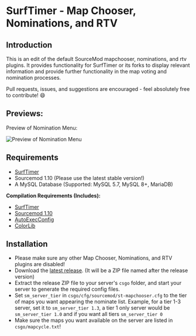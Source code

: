 # SurfTimer - Map Chooser, Nominations, and RTV

## Introduction

This is an edit of the default SourceMod mapchooser, nominations, and rtv plugins. It provides functionality for SurfTimer or its forks to display relevant information and provide further functionality in the map voting and nomination processes.

Pull requests, issues, and suggestions are encouraged - feel absolutely free to contribute! 😄

## Previews:

Preview of Nomination Menu:

![Preview of Nomination Menu](https://i.rebooti.ng/f/zjybx.png)

## Requirements

* [SurfTimer](https://github.com/surftimer/Surftimer-Official)
* Sourcemod 1.10 (Please use the latest stable version!)
* A MySQL Database (Supported: MySQL 5.7, MySQL 8+, MariaDB)

**Compilation Requirements (Includes):**

* [SurfTimer](https://github.com/surftimer/Surftimer-Official/tree/master/addons/sourcemod/scripting/include)
* [Sourcemod 1.10](https://www.sourcemod.net/downloads.php?branch=stable)
* [AutoExecConfig](https://github.com/Impact123/AutoExecConfig)
* [ColorLib](https://github.com/c0rp3n/colorlib-sm)

## Installation

* Please make sure any other Map Chooser, Nominations, and RTV plugins are disabled!
* Download the [latest release](https://github.com/1zc/Surftimer-Mapchooser/releases). (It will be a ZIP file named after the release version)
* Extract the release ZIP file to your server's `csgo` folder, and start your server to generate the required config files.
* Set `sm_server_tier` in `csgo/cfg/sourcemod/st-mapchooser.cfg` to the tier of maps you want appearing the nominate list. Example, for a tier 1-3 server, set it to `sm_server_tier 1.3`, a tier 1 only server would be `sm_server_tier 1.0` and if you want all tiers `sm_server_tier 0`
* Make sure the maps you want available on the server are listed in `csgo/mapcycle.txt`!

